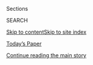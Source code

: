 <div id="app">

<div>

<div class="NYTAppHideMasthead css-1r6wvpq e1suatyy0">

<div class="section css-ui9rw0 e1suatyy2">

<div class="css-eph4ug er09x8g0">

<div class="css-6n7j50">

</div>

<span class="css-1dv1kvn">Sections</span>

<div class="css-10488qs">

<span class="css-1dv1kvn">SEARCH</span>

</div>

[Skip to content](#site-content)[Skip to site
index](#site-index)

</div>

<div class="css-10698na e1huz5gh0">

</div>

</div>

<div id="masthead-bar-one" class="section hasLinks css-15hmgas e1csuq9d3">

<div class="css-uqyvli e1csuq9d0">

</div>

<div class="css-1uqjmks e1csuq9d1">

</div>

<div class="css-9e9ivx">

[](https://myaccount.nytimes.com/auth/login?response_type=cookie&client_id=vi)

</div>

<div class="css-1bvtpon e1csuq9d2">

[Today’s Paper](https://www.nytimes.com/section/todayspaper)

</div>

</div>

</div>

</div>

<div data-aria-hidden="false">

<div id="site-content" data-role="main">

<div id="top-wrapper" class="css-15p45cc eaca97t0" type="top">

<div id="top-slug" class="css-19x0jxb eaca97t1" hidden="">

Advertisement

</div>

[Continue reading the main
story](#after-top)

<div class="ad top-wrapper" style="text-align:center;height:100%;display:block;min-height:90px">

<div id="top" class="place-ad" data-position="top" data-size-key="top">

</div>

</div>

<div id="after-top">

</div>

</div>

<div id="byline" class="section css-15h4p1b e9abtgs0">

<div class="css-1j21atc e1svk9qx1">

<div class="css-nfcc9b e1svk9qx3">

<div class="css-vl9dhg e1svk9qx5">

<div class="css-1nrhkj6 e1svk9qx6">

# Gaia Pianigiani

</div>

## <span></span>

Gaia Pianigiani is a reporter based in Italy for The New York Times.
In her tenure at the paper, she has helped to cover two popes, five
prime ministers and the migration crisis.

<span class="css-dd5dyy">More**</span>

</div>

</div>

</div>

<div>

<div id="mid1-wrapper" class="css-1mn4oms eaca97t0" type="rank">

<div id="mid1-slug" class="css-1tag3rd eaca97t1">

Advertisement

</div>

[Continue reading the main
story](#after-mid1)

<div id="mid1" class="ad mid1-wrapper" style="text-align:center;height:100%;display:block">

</div>

<div id="after-mid1">

</div>

</div>

</div>

<div class="css-185go5a e1o5byef0">

<div class="css-15cbhtu">

  - [Latest](#stream-panel)
  - <span class="css-6n7j50">Search</span>
    <div class="control">
    <div class="label-container css-1dv1kvn">
    Search
    </div>
    <div class="css-wm4t3d">
    **<span id="clear-search-input" class="css-1dv1kvn">Clear this text
    input</span>
    </div>
    </div>
    <span class="css-1iovbfw"></span>

<div id="stream-panel" class="section css-8msx5b e1jz0cab1">

<div class="css-13mho3u">

1.  
    
    <div class="css-1cp3ece">
    
    <div class="css-1l4spti">
    
    [](/2020/08/02/world/europe/genoa-Morandi-bridge-replacement.html)
    
    <div class="css-79elbk">
    
    ![](https://static01.nyt.com/images/2020/08/03/world/03genoa-new-bridge-sub2/03genoa-new-bridge-sub2-thumbWide.jpg?quality=75&auto=webp&disable=upscale)
    
    </div>
    
    ## As Genoa Inaugurates New Bridge, the Feeling Is Bittersweet
    
    Built in less than two years to replace the collapsed Morandi
    bridge, the new span is already a point of pride for Italy. But
    residents fear it will not be enough to revive their aging port
    city.
    
    <div class="css-1nqbnmb ea5icrr0">
    
    By <span class="css-1n7hynb">Gaia
    Pianigiani</span>
    
    </div>
    
    </div>
    
    <div class="css-1lc2l26 e1xfvim33">
    
    </div>
    
    </div>

2.  
    
    <div class="css-1cp3ece">
    
    <div class="css-1l4spti">
    
    [](/2020/07/27/world/europe/migrant-boat-malta-stranded.html)
    
    <div class="css-79elbk">
    
    ![](https://static01.nyt.com/images/2020/07/27/world/27migrants-sub/27migrants-sub-thumbWide.jpg?quality=75&auto=webp&disable=upscale)
    
    </div>
    
    ## Migrants Adrift Off Malta Called for Help. Then They Waited. And Waited.
    
    A boat carrying 95 migrants on the Mediterranean floated adrift for
    more than 30 hours before the Maltese authorities finally brought
    them to shore under intense pressure.
    
    <div class="css-1nqbnmb ea5icrr0">
    
    By <span class="css-1n7hynb">Gaia
    Pianigiani</span>
    
    </div>
    
    </div>
    
    <div class="css-1lc2l26 e1xfvim33">
    
    </div>
    
    </div>

3.  
    
    <div class="css-1cp3ece">
    
    <div class="css-1l4spti">
    
    [](/2019/07/19/world/europe/italy-five-star-league.html)
    
    <div class="css-79elbk">
    
    ![](https://static01.nyt.com/images/2019/07/19/world/19italy1/19italy1-thumbWide.jpg?quality=75&auto=webp&disable=upscale)
    
    </div>
    
    ## Italy’s Government Parties Are Feuding, but Leaders Agree to Talk
    
    The League party and Five Star Movement have been increasingly at
    odds, raising speculation that the coalition might collapse, forcing
    early elections.
    
    <div class="css-1nqbnmb ea5icrr0">
    
    By <span class="css-1n7hynb">Gaia
    Pianigiani</span>
    
    </div>
    
    </div>
    
    <div class="css-1lc2l26 e1xfvim33">
    
    </div>
    
    </div>

4.  
    
    <div class="css-1cp3ece">
    
    <div class="css-1l4spti">
    
    [](/2019/07/17/obituaries/andrea-camilleri-dead.html)
    
    <div class="css-79elbk">
    
    ![](https://static01.nyt.com/images/2019/07/18/obituaries/17Camilleri-sub/17Camilleri-sub-thumbWide.jpg?quality=75&auto=webp&disable=upscale)
    
    </div>
    
    ## Andrea Camilleri, Author of Inspector Montalbano Novels, Dies at 93
    
    Mr. Camilleri was a late-blooming novelist whose series about a
    Sicilian police officer became wildly popular in Italy and the basis
    for a television series.
    
    <div class="css-1nqbnmb ea5icrr0">
    
    By <span class="css-1n7hynb">Neil
    Genzlinger</span>
    
    </div>
    
    </div>
    
    <div class="css-1lc2l26 e1xfvim33">
    
    </div>
    
    </div>

5.  
    
    <div class="css-1cp3ece">
    
    <div class="css-1l4spti">
    
    [](/2019/07/13/world/europe/a-court-in-sicily-frees-eritrean-accused-of-smuggling-migrants.html)
    
    <div class="css-79elbk">
    
    ![](https://static01.nyt.com/images/2019/07/13/world/13Italy-smuggler-1/13Italy-smuggler-1-thumbWide.jpg?quality=75&auto=webp&disable=upscale)
    
    </div>
    
    ## A Court in Sicily Frees Eritrean Accused of Smuggling Migrants
    
    A verdict determined that the Eritrean man arrested in Sudan in 2016
    was not the smuggling kingpin that authorities believed him to be.
    
    <div class="css-1nqbnmb ea5icrr0">
    
    By <span class="css-1n7hynb">Gaia
    Pianigiani</span>
    
    </div>
    
    </div>
    
    <div class="css-1lc2l26 e1xfvim33">
    
    </div>
    
    </div>

6.  
    
    <div class="css-1cp3ece">
    
    <div class="css-1l4spti">
    
    [](/2019/07/05/world/europe/carola-rackete-italy-migrants.html)
    
    <div class="css-79elbk">
    
    ![](https://static01.nyt.com/images/2019/07/05/world/05rackete1/05rackete1-thumbWide.jpg?quality=75&auto=webp&disable=upscale)
    
    </div>
    
    ## Ship Captain Who Landed Migrants in Italy Sails Into Political Storm
    
    The nationalist interior minister described the event as an “act of
    war.”
    
    <div class="css-1nqbnmb ea5icrr0">
    
    By <span class="css-1n7hynb">Elisabetta
    Povoledo</span>
    
    </div>
    
    </div>
    
    <div class="css-1lc2l26 e1xfvim33">
    
    </div>
    
    </div>

7.  
    
    <div class="css-1cp3ece">
    
    <div class="css-1l4spti">
    
    [](/2019/06/28/world/europe/genoa-morandi-bridge-collapse.html)
    
    <div class="css-79elbk">
    
    ![](https://static01.nyt.com/images/2019/06/28/world/28italy-bridge3/merlin_157130754_28132684-1684-46bf-aefd-45ae1da461ea-thumbWide.jpg?quality=75&auto=webp&disable=upscale)
    
    </div>
    
    ## Last 2 Towers of Genoa Bridge That Collapsed, Killing 43, Are Demolished
    
    The government has pledged to rebuild the structure in a year. Area
    residents and business owners are eager for the construction to be
    completed.
    
    <div class="css-1nqbnmb ea5icrr0">
    
    By <span class="css-1n7hynb">Gaia
    Pianigiani</span>
    
    </div>
    
    </div>
    
    <div class="css-1lc2l26 e1xfvim33">
    
    </div>
    
    </div>

8.  
    
    <div class="css-1cp3ece">
    
    <div class="css-1l4spti">
    
    [](/2019/06/27/world/europe/italy-migrants-sea-watch.html)
    
    <div class="css-79elbk">
    
    ![](https://static01.nyt.com/images/2019/06/27/world/27italy1/27italy1-thumbWide.jpg?quality=75&auto=webp&disable=upscale)
    
    </div>
    
    ## Rescue Ship Poses New Test for Italy’s Hard-Line Migrant Policies
    
    The Sea Watch 3, seeking to disembark 42 people it picked up off
    Libya, has entered Italian waters off the island of Lampedusa, in
    defiance of new legislation.
    
    <div class="css-1nqbnmb ea5icrr0">
    
    By <span class="css-1n7hynb">Elisabetta Povoledo <span>and</span>
    Gaia
    Pianigiani</span>
    
    </div>
    
    </div>
    
    <div class="css-1lc2l26 e1xfvim33">
    
    </div>
    
    </div>

9.  
    
    <div class="css-1cp3ece">
    
    <div class="css-1l4spti">
    
    [](/2019/06/24/sports/olympics/italy-2026-winter-olympics.html)
    
    <div class="css-79elbk">
    
    ![](https://static01.nyt.com/images/2019/06/24/sports/24olympicsWEB2/merlin_156946536_511d46d5-dc1b-43ee-a1ac-c9860ace5303-thumbWide.jpg?quality=75&auto=webp&disable=upscale)
    
    </div>
    
    ## Italy Is Chosen to Host 2026 Winter Olympics
    
    Milan and the ski resort of Cortina d’Ampezzo beat a Swedish bid
    that included Stockholm and the ski resort in Are for the Games.
    
    <div class="css-1nqbnmb ea5icrr0">
    
    By <span class="css-1n7hynb">Jeré
    Longman</span>
    
    </div>
    
    </div>
    
    <div class="css-1lc2l26 e1xfvim33">
    
    </div>
    
    </div>

10. 
    
    <div class="css-1cp3ece">
    
    <div class="css-1l4spti">
    
    [](/es/2019/06/17/espanol/vaticano-sacerdotes-casados.html)
    
    <div class="css-79elbk">
    
    ![](https://static01.nyt.com/images/2019/06/17/world/17vatican1/17vatican1-thumbWide.jpg?quality=75&auto=webp&disable=upscale)
    
    </div>
    
    ### <span class="css-m70j1g">Europa</span>
    
    ## El Vaticano prevé permitir que algunos hombres casados sean sacerdotes
    
    La iglesia católica romana discute una propuesta para que
    practicantes en la Amazonía puedan recibir una exención al requisito
    de celibato para el sacerdocio, un posible cambio significativo en
    la doctrina eclesiástica.
    
    <div class="css-1nqbnmb ea5icrr0">
    
    <span class="css-1n7hynb">Jason Horowitz</span>
    
    </div>
    
    <div class="css-185051n">
    
    [Read in
    English](https://www.nytimes.com/2019/06/17/world/europe/vatican-priests-married-men.html "Read in English")
    
    </div>
    
    </div>
    
    <div class="css-1lc2l26 e1xfvim33">
    
    </div>
    
    </div>

<div class="css-13mho3u">

<div class="css-1t62hi8">

<div class="css-1stvaey">

Show
More

<div>

<div style="border:0;clip:rect(0 0 0 0);height:1px;margin:-1px;overflow:hidden;white-space:nowrap;padding:0;width:1px;position:absolute" data-role="log" data-aria-live="assertive">

</div>

<div style="border:0;clip:rect(0 0 0 0);height:1px;margin:-1px;overflow:hidden;white-space:nowrap;padding:0;width:1px;position:absolute" data-role="log" data-aria-live="assertive">

</div>

<div style="border:0;clip:rect(0 0 0 0);height:1px;margin:-1px;overflow:hidden;white-space:nowrap;padding:0;width:1px;position:absolute" data-role="log" data-aria-live="polite">

</div>

<div style="border:0;clip:rect(0 0 0 0);height:1px;margin:-1px;overflow:hidden;white-space:nowrap;padding:0;width:1px;position:absolute" data-role="log" data-aria-live="polite">

</div>

</div>

</div>

</div>

</div>

</div>

<div class="css-g6hk37 supplemental">

<div id="mid2-wrapper" class="css-10wkyv7 eaca97t0" type="lede">

<div id="mid2-slug" class="css-1tag3rd eaca97t1">

Advertisement

</div>

[Continue reading the main
story](#after-mid2)

<div id="mid2" class="ad mid2-wrapper" style="text-align:center;height:100%;display:block;min-height:250px">

</div>

<div id="after-mid2">

</div>

</div>

## Follow Elsewhere

<div class="module-body">

  - [**<span data-aria-hidden="true">gaia\_pianigiani</span><span class="css-1dv1kvn">twitter
    page for
    gaia\_pianigiani</span>](https://twitter.com/gaia_pianigiani)

</div>

</div>

</div>

</div>

</div>

</div>

</div>

## Site Index

<div>

</div>

## Site Information Navigation

  - [© <span>2020</span> <span>The New York Times
    Company</span>](https://help.nytimes.com/hc/en-us/articles/115014792127-Copyright-notice)

<!-- end list -->

  - [NYTCo](https://www.nytco.com/)
  - [Contact
    Us](https://help.nytimes.com/hc/en-us/articles/115015385887-Contact-Us)
  - [Work with us](https://www.nytco.com/careers/)
  - [Advertise](https://nytmediakit.com/)
  - [T Brand Studio](http://www.tbrandstudio.com/)
  - [Your Ad
    Choices](https://www.nytimes.com/privacy/cookie-policy#how-do-i-manage-trackers)
  - [Privacy](https://www.nytimes.com/privacy)
  - [Terms of
    Service](https://help.nytimes.com/hc/en-us/articles/115014893428-Terms-of-service)
  - [Terms of
    Sale](https://help.nytimes.com/hc/en-us/articles/115014893968-Terms-of-sale)
  - [Site
    Map](https://spiderbites.nytimes.com)
  - [Help](https://help.nytimes.com/hc/en-us)
  - [Subscriptions](https://www.nytimes.com/subscription?campaignId=37WXW)

</div>

</div>
